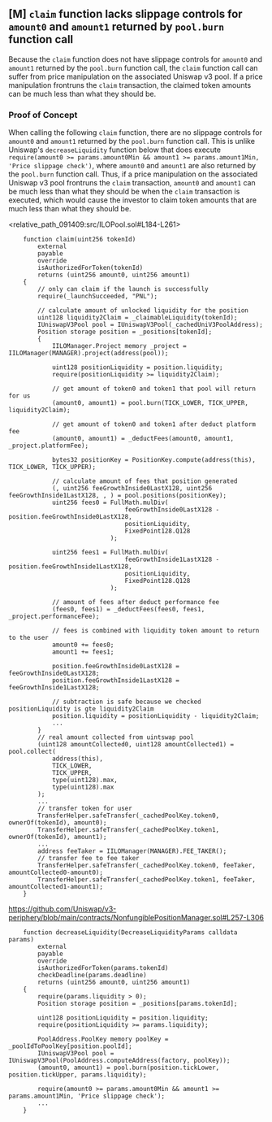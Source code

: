 ## [M] `claim` function lacks slippage controls for `amount0` and `amount1` returned by `pool.burn` function call

Because the `claim` function does not have slippage controls for `amount0` and `amount1` returned by the `pool.burn` function call, the `claim` function call can suffer from price manipulation on the associated Uniswap v3 pool. If a price manipulation frontruns the `claim` transaction, the claimed token amounts can be much less than what they should be.

### Proof of Concept

When calling the following `claim` function, there are no slippage controls for `amount0` and `amount1` returned by the `pool.burn` function call. This is unlike Uniswap's `decreaseLiquidity` function below that does execute `require(amount0 >= params.amount0Min && amount1 >= params.amount1Min, 'Price slippage check')`, where `amount0` and `amount1` are also returned by the `pool.burn` function call. Thus, if a price manipulation on the associated Uniswap v3 pool frontruns the `claim` transaction, `amount0` and `amount1` can be much less than what they should be when the `claim` transaction is executed, which would cause the investor to claim token amounts that are much less than what they should be.

<relative_path_091409:src/ILOPool.sol#L184-L261>

```solidity
    function claim(uint256 tokenId)
        external
        payable
        override
        isAuthorizedForToken(tokenId)
        returns (uint256 amount0, uint256 amount1)
    {
        // only can claim if the launch is successfully
        require(_launchSucceeded, "PNL");

        // calculate amount of unlocked liquidity for the position
        uint128 liquidity2Claim = _claimableLiquidity(tokenId);
        IUniswapV3Pool pool = IUniswapV3Pool(_cachedUniV3PoolAddress);
        Position storage position = _positions[tokenId];
        {
            IILOManager.Project memory _project = IILOManager(MANAGER).project(address(pool));

            uint128 positionLiquidity = position.liquidity;
            require(positionLiquidity >= liquidity2Claim);

            // get amount of token0 and token1 that pool will return for us
            (amount0, amount1) = pool.burn(TICK_LOWER, TICK_UPPER, liquidity2Claim);

            // get amount of token0 and token1 after deduct platform fee
            (amount0, amount1) = _deductFees(amount0, amount1, _project.platformFee);

            bytes32 positionKey = PositionKey.compute(address(this), TICK_LOWER, TICK_UPPER);

            // calculate amount of fees that position generated
            (, uint256 feeGrowthInside0LastX128, uint256 feeGrowthInside1LastX128, , ) = pool.positions(positionKey);
            uint256 fees0 = FullMath.mulDiv(
                                feeGrowthInside0LastX128 - position.feeGrowthInside0LastX128,
                                positionLiquidity,
                                FixedPoint128.Q128
                            );
            
            uint256 fees1 = FullMath.mulDiv(
                                feeGrowthInside1LastX128 - position.feeGrowthInside1LastX128,
                                positionLiquidity,
                                FixedPoint128.Q128
                            );

            // amount of fees after deduct performance fee
            (fees0, fees1) = _deductFees(fees0, fees1, _project.performanceFee);

            // fees is combined with liquidity token amount to return to the user
            amount0 += fees0;
            amount1 += fees1;

            position.feeGrowthInside0LastX128 = feeGrowthInside0LastX128;
            position.feeGrowthInside1LastX128 = feeGrowthInside1LastX128;

            // subtraction is safe because we checked positionLiquidity is gte liquidity2Claim
            position.liquidity = positionLiquidity - liquidity2Claim;
            ...
        }
        // real amount collected from uintswap pool
        (uint128 amountCollected0, uint128 amountCollected1) = pool.collect(
            address(this),
            TICK_LOWER,
            TICK_UPPER,
            type(uint128).max,
            type(uint128).max
        );
        ...
        // transfer token for user
        TransferHelper.safeTransfer(_cachedPoolKey.token0, ownerOf(tokenId), amount0);
        TransferHelper.safeTransfer(_cachedPoolKey.token1, ownerOf(tokenId), amount1);
        ...
        address feeTaker = IILOManager(MANAGER).FEE_TAKER();
        // transfer fee to fee taker
        TransferHelper.safeTransfer(_cachedPoolKey.token0, feeTaker, amountCollected0-amount0);
        TransferHelper.safeTransfer(_cachedPoolKey.token1, feeTaker, amountCollected1-amount1);
    }
```

<https://github.com/Uniswap/v3-periphery/blob/main/contracts/NonfungiblePositionManager.sol#L257-L306>

```solidity
    function decreaseLiquidity(DecreaseLiquidityParams calldata params)
        external
        payable
        override
        isAuthorizedForToken(params.tokenId)
        checkDeadline(params.deadline)
        returns (uint256 amount0, uint256 amount1)
    {
        require(params.liquidity > 0);
        Position storage position = _positions[params.tokenId];

        uint128 positionLiquidity = position.liquidity;
        require(positionLiquidity >= params.liquidity);

        PoolAddress.PoolKey memory poolKey = _poolIdToPoolKey[position.poolId];
        IUniswapV3Pool pool = IUniswapV3Pool(PoolAddress.computeAddress(factory, poolKey));
        (amount0, amount1) = pool.burn(position.tickLower, position.tickUpper, params.liquidity);

        require(amount0 >= params.amount0Min && amount1 >= params.amount1Min, 'Price slippage check');
        ...
    }
```



